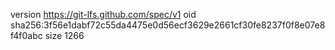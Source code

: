 version https://git-lfs.github.com/spec/v1
oid sha256:3f56e1dabf72c55da4475e0d56ecf3629e2661cf30fe8237f0f8e07e8f4f0abc
size 1266
